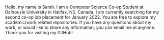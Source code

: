 Hello, my name is Sarah.
I am a Computer Science Co-op Student at Dalhousie University in Halifax, NS, Canada.
I am currently searching for my second co-op job placement for January 2022.
You are free to explore my academic/work related repositories.
If you have any questions about my work, or would like to share any information, you can email me at anytime.
Thank you for visiting my GitHub! 

